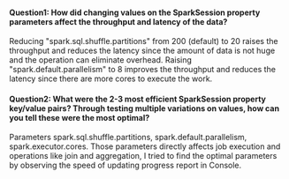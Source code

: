 #### Question1: How did changing values on the SparkSession property parameters affect the throughput and latency of the data?
Reducing "spark.sql.shuffle.partitions" from 200 (default) to 20 raises the throughput and reduces the latency since the amount of data is not huge and the operation can eliminate overhead.
Raising "spark.default.parallelism" to 8 improves the throughput and reduces the latency since there are more cores to execute the work.

#### Question2: What were the 2-3 most efficient SparkSession property key/value pairs? Through testing multiple variations on values, how can you tell these were the most optimal?
Parameters spark.sql.shuffle.partitions, spark.default.parallelism, spark.executor.cores. Those parameters directly affects job execution and operations like join and aggregation, I tried to find the optimal parameters by observing the speed of updating progress report in Console.